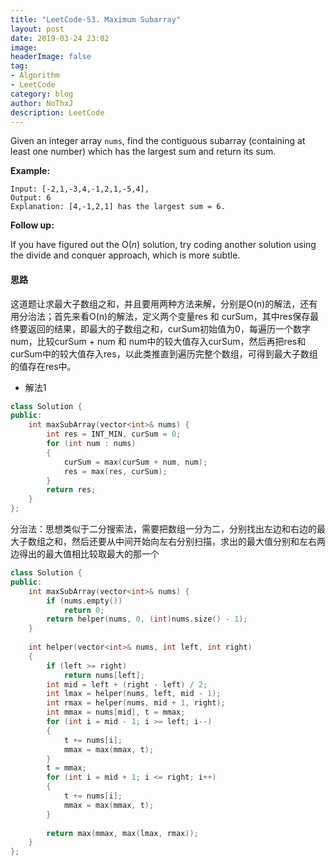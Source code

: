```yaml
---
title: "LeetCode-53. Maximum Subarray"
layout: post
date: 2019-03-24 23:02
image: 
headerImage: false
tag:
- Algorithm
- LeetCode
category: blog
author: NoThxJ
description: LeetCode
---
```


Given an integer array `nums`, find the contiguous subarray (containing at least one number) which has the largest sum and return its sum.

**Example:**

```
Input: [-2,1,-3,4,-1,2,1,-5,4],
Output: 6
Explanation: [4,-1,2,1] has the largest sum = 6.
```

**Follow up:**

If you have figured out the O(*n*) solution, try coding another solution using the divide and conquer approach, which is more subtle.

#### 思路

这道题让求最大子数组之和，并且要用两种方法来解，分别是O(n)的解法，还有用分治法；首先来看O(n)的解法，定义两个变量res 和 curSum，其中res保存最终要返回的结果，即最大的子数组之和，curSum初始值为0，每遍历一个数字num，比较curSum + num 和 num中的较大值存入curSum，然后再把res和curSum中的较大值存入res，以此类推直到遍历完整个数组，可得到最大子数组的值存在res中。

- 解法1

```c++
class Solution {
public:
    int maxSubArray(vector<int>& nums) {
        int res = INT_MIN, curSum = 0;
        for (int num : nums)
        {
            curSum = max(curSum + num, num);
            res = max(res, curSum);
        }
        return res;
    }
};
```



分治法：思想类似于二分搜索法，需要把数组一分为二，分别找出左边和右边的最大子数组之和，然后还要从中间开始向左右分别扫描，求出的最大值分别和左右两边得出的最大值相比较取最大的那一个

```c++
class Solution {
public:
    int maxSubArray(vector<int>& nums) {
        if (nums.empty())
            return 0;
        return helper(nums, 0, (int)nums.size() - 1);
    }
    
    int helper(vector<int>& nums, int left, int right)
    {
        if (left >= right) 
            return nums[left];
        int mid = left + (right - left) / 2;
        int lmax = helper(nums, left, mid - 1);
        int rmax = helper(nums, mid + 1, right);
        int mmax = nums[mid], t = mmax;
        for (int i = mid - 1; i >= left; i--)
        {
            t += nums[i];
            mmax = max(mmax, t);
        }
        t = mmax;
        for (int i = mid + 1; i <= right; i++)
        {
            t += nums[i];
            mmax = max(mmax, t);
        }
        
        return max(mmax, max(lmax, rmax));
    }
};
```



